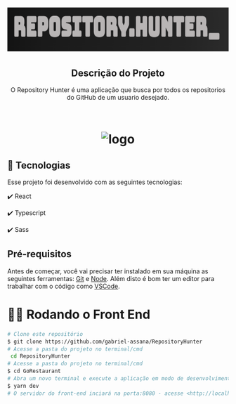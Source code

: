 <h1 align="center">
  <img src="./src/assets/repositoryhunter.png" height="100px" alt="RepositoryHunter
"/>
</h1>

<h2 align="center" >Descrição do Projeto</h2>
<p align="center">
  O Repository Hunter é uma aplicação que busca por todos os repositorios do GitHub de um usuario desejado.
</p>
</br>

<h1 align="center">
  <img alt="logo" title="#logo" src="./src/assets/repositoryhunter.gif" />
</h1>

## :rocket: Tecnologias

Esse projeto foi desenvolvido com as seguintes tecnologias:

✔️ React

✔️ Typescript

✔️ Sass


<h2>Pré-requisitos</h2>

Antes de começar, você vai precisar ter instalado em sua máquina as seguintes ferramentas:
[Git](https://git-scm.com) e [Node](https://nodejs.org/pt-br/).
Além disto é bom ter um editor para trabalhar com o código como [VSCode](https://code.visualstudio.com/).


# 👨‍💻 Rodando o Front End 

```bash
# Clone este repositório
$ git clone https://github.com/gabriel-assana/RepositoryHunter
# Acesse a pasta do projeto no terminal/cmd
 cd RepositoryHunter
# Acesse a pasta do projeto no terminal/cmd
$ cd GoRestaurant
# Abra um novo terminal e execute a aplicação em modo de desenvolvimento
$ yarn dev
# O servidor do front-end inciará na porta:8080 - acesse <http://localhost:8080>
